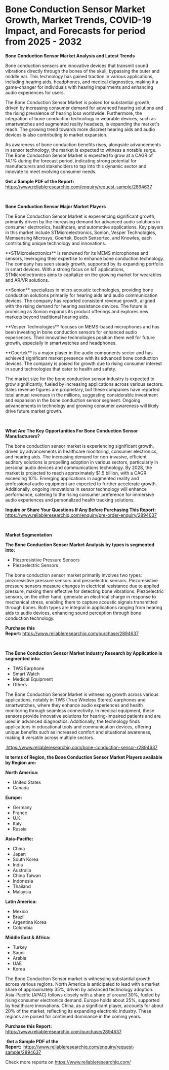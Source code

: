 <p><h1>Bone Conduction Sensor Market Growth, Market Trends, COVID-19 Impact, and Forecasts for period from 2025 - 2032</h1></p><p><strong>Bone Conduction Sensor Market Analysis and Latest Trends</strong></p>
<p><p>Bone conduction sensors are innovative devices that transmit sound vibrations directly through the bones of the skull, bypassing the outer and middle ear. This technology has gained traction in various applications, including hearing aids, headphones, and medical diagnostics, making it a game-changer for individuals with hearing impairments and enhancing audio experiences for users.</p><p>The Bone Conduction Sensor Market is poised for substantial growth, driven by increasing consumer demand for advanced hearing solutions and the rising prevalence of hearing loss worldwide. Furthermore, the integration of bone conduction technology in wearable devices, such as smartwatches and augmented reality headsets, is expanding the market's reach. The growing trend towards more discreet hearing aids and audio devices is also contributing to market expansion.</p><p>As awareness of bone conduction benefits rises, alongside advancements in sensor technology, the market is expected to witness a notable surge. The Bone Conduction Sensor Market is expected to grow at a CAGR of 14.1% during the forecast period, indicating strong potential for manufacturers and stakeholders to tap into this dynamic sector and innovate to meet evolving consumer needs.</p></p>
<p><strong>Get a Sample PDF of the Report:&nbsp;</strong> <a href="https://www.reliableresearchiq.com/enquiry/request-sample/2894637?utm_campaign=2238&utm_medium=2&utm_source=Github&utm_content=ia&utm_term=15032025&utm_id=bone-conduction-sensor">https://www.reliableresearchiq.com/enquiry/request-sample/2894637</a></p>
<p>&nbsp;</p>
<p><strong>Bone Conduction Sensor Major Market Players</strong></p>
<p><p>The Bone Conduction Sensor Market is experiencing significant growth, primarily driven by the increasing demand for advanced audio solutions in consumer electronics, healthcare, and automotive applications. Key players in this market include STMicroelectronics, Sonion, Vesper Technologies, Memsensing Microsys, Goertek, Bosch Sensortec, and Knowles, each contributing unique technology and innovations.</p><p>**STMicroelectronics** is renowned for its MEMS microphones and sensors, leveraging their expertise to enhance bone conduction technology. The company has seen steady growth, supported by its expanding portfolio in smart devices. With a strong focus on IoT applications, STMicroelectronics aims to capitalize on the growing market for wearables and AR/VR solutions.</p><p>**Sonion** specializes in micro acoustic technologies, providing bone conduction solutions primarily for hearing aids and audio communication devices. The company has reported consistent revenue growth, aligned with the rising demand for hearing assistance devices. The future is promising as Sonion expands its product offerings and explores new markets beyond traditional hearing aids.</p><p>**Vesper Technologies** focuses on MEMS-based microphones and has been investing in bone conduction sensors for enhanced audio experiences. Their innovative technologies position them well for future growth, especially in smartwatches and headphones. </p><p>**Goertek** is a major player in the audio components sector and has achieved significant market presence with its advanced bone conduction devices. The company is poised for growth due to rising consumer interest in sound technologies that cater to health and safety.</p><p>The market size for the bone conduction sensor industry is expected to grow significantly, fueled by increasing applications across various sectors. Sales revenue figures are proprietary, but these companies have reported total annual revenues in the millions, suggesting considerable investment and expansion in the bone conduction sensor segment. Ongoing advancements in technology and growing consumer awareness will likely drive future market growth.</p></p>
<p>&nbsp;</p>
<p><strong>What Are The Key Opportunities For Bone Conduction Sensor Manufacturers?</strong></p>
<p><p>The bone conduction sensor market is experiencing significant growth, driven by advancements in healthcare monitoring, consumer electronics, and hearing aids. The increasing demand for non-invasive, efficient auditory solutions is propelling adoption in various sectors, particularly in personal audio devices and communications technology. By 2028, the market is projected to reach approximately $1.5 billion, with a CAGR exceeding 10%. Emerging applications in augmented reality and professional audio equipment are expected to further accelerate growth. Additionally, ongoing innovations in sensor technology will enhance performance, catering to the rising consumer preference for immersive audio experiences and personalized health tracking solutions.</p></p>
<p><strong>Inquire or Share Your Questions If Any Before Purchasing This Report:</strong> <a href="https://www.reliableresearchiq.com/enquiry/pre-order-enquiry/2894637?utm_campaign=2238&utm_medium=2&utm_source=Github&utm_content=ia&utm_term=15032025&utm_id=bone-conduction-sensor">https://www.reliableresearchiq.com/enquiry/pre-order-enquiry/2894637</a></p>
<p>&nbsp;</p>
<p><strong>Market Segmentation</strong></p>
<p><strong>The Bone Conduction Sensor Market Analysis by types is segmented into:</strong></p>
<p><ul><li>Piezoresistive Pressure Sensors</li><li>Piezoelectric Sensors</li></ul></p>
<p><p>The bone conduction sensor market primarily involves two types: piezoresistive pressure sensors and piezoelectric sensors. Piezoresistive pressure sensors measure changes in electrical resistance due to applied pressure, making them effective for detecting bone vibrations. Piezoelectric sensors, on the other hand, generate an electrical charge in response to mechanical stress, enabling them to capture acoustic signals transmitted through bones. Both types are integral in applications ranging from hearing aids to audio devices, enhancing sound perception through bone conduction technology.</p></p>
<p><strong>Purchase this Report:&nbsp;</strong><a href="https://www.reliableresearchiq.com/purchase/2894637?utm_campaign=2238&utm_medium=2&utm_source=Github&utm_content=ia&utm_term=15032025&utm_id=bone-conduction-sensor">https://www.reliableresearchiq.com/purchase/2894637</a></p>
<p>&nbsp;</p>
<p><strong>The Bone Conduction Sensor Market Industry Research by Application is segmented into:</strong></p>
<p><ul><li>TWS Earphone</li><li>Smart Watch</li><li>Medical Equipment</li><li>Others</li></ul></p>
<p><p>The Bone Conduction Sensor Market is witnessing growth across various applications, notably in TWS (True Wireless Stereo) earphones and smartwatches, where they enhance audio experiences and health monitoring through seamless connectivity. In medical equipment, these sensors provide innovative solutions for hearing-impaired patients and are used in advanced diagnostics. Additionally, the technology finds applications in educational tools and communication devices, offering unique benefits such as increased comfort and situational awareness, making it versatile across multiple sectors.</p></p>
<p><a href="https://www.reliableresearchiq.com/bone-conduction-sensor-r2894637?utm_campaign=2238&utm_medium=2&utm_source=Github&utm_content=ia&utm_term=15032025&utm_id=bone-conduction-sensor">&nbsp;https://www.reliableresearchiq.com/bone-conduction-sensor-r2894637</a></p>
<p><strong>In terms of Region, the Bone Conduction Sensor Market Players available by Region are:</strong></p>
<p>
    <p> <strong> North America: </strong>
        <ul>
            <li>United States</li>
            <li>Canada</li>
        </ul>
        </p> 
    <p> <strong> Europe: </strong>
        <ul>
            <li>Germany</li>
            <li>France</li>
            <li>U.K.</li>
            <li>Italy</li>
            <li>Russia</li>
        </ul>
        </p> 
    <p> <strong> Asia-Pacific: </strong>
        <ul>
            <li>China</li>
            <li>Japan</li>
            <li>South Korea</li>
            <li>India</li>
            <li>Australia</li>
            <li>China Taiwan</li>
            <li>Indonesia</li>
            <li>Thailand</li>
            <li>Malaysia</li>
        </ul>
        </p> 
    <p> <strong> Latin America: </strong>
        <ul>
            <li>Mexico</li>
            <li>Brazil</li>
            <li>Argentina Korea</li>
            <li>Colombia</li>
        </ul>
        </p> 
    <p> <strong> Middle East & Africa: </strong>
        <ul>
            <li>Turkey</li>
            <li>Saudi</li>
            <li>Arabia</li>
            <li>UAE</li>
            <li>Korea</li>
        </ul>
    </p>
    </p>
<p><p>The Bone Conduction Sensor market is witnessing substantial growth across various regions. North America is anticipated to lead with a market share of approximately 35%, driven by advanced technology adoption. Asia-Pacific (APAC) follows closely with a share of around 30%, fueled by rising consumer electronics demand. Europe holds about 25%, supported by healthcare innovations. China, as a significant player, accounts for about 20% of the market, reflecting its expanding electronic industry. These regions are poised for continued dominance in the coming years.</p></p>
<p><strong>Purchase this Report: </strong><a href="https://www.reliableresearchiq.com/purchase/2894637?utm_campaign=2238&utm_medium=2&utm_source=Github&utm_content=ia&utm_term=15032025&utm_id=bone-conduction-sensor">https://www.reliableresearchiq.com/purchase/2894637</a></p>
<p>&nbsp;<strong>Get a Sample PDF of the Report:&nbsp;&nbsp;</strong><a href="https://www.reliableresearchiq.com/enquiry/request-sample/2894637?utm_campaign=2238&utm_medium=2&utm_source=Github&utm_content=ia&utm_term=15032025&utm_id=bone-conduction-sensor">https://www.reliableresearchiq.com/enquiry/request-sample/2894637</a></p>
<p><strong></strong></p>
<p>Check more reports on <a href="https://www.reliableresearchiq.com/?utm_campaign=2238&utm_medium=2&utm_source=Github&utm_content=ia&utm_term=15032025&utm_id=bone-conduction-sensor">https://www.reliableresearchiq.com/</a></p>